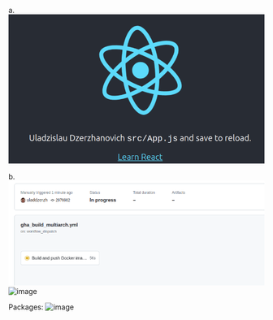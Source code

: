 a. ![Alt text](image.png)

b. ![Alt text](image-1.png)
![image](https://github.com/uladdzerzh/TCH-zadanie2/assets/61791586/ab151ad9-8591-41f1-b757-acd8e429c176)

Packages:
![image](https://github.com/uladdzerzh/TCH-zadanie2/assets/61791586/3aafde5d-0bbc-4ec3-a2e1-25b3bb0225ba)
